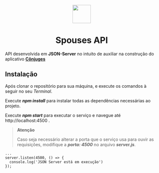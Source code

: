 <p align="center">
  <img src="https://user-images.githubusercontent.com/44936493/93939580-5faa1c80-fd01-11ea-9f75-20c5b3fba3a8.png" width="60" height="60"/>
  <h1 align="center">Spouses API</h1>
</p>

API desenvolvida em **JSON-Server** no intuito de auxiliar na construção do aplicativo [**Cônjuges**](http://example.com)

## Instalação
Após clonar o repositório para sua máquina, e execute os comandos à seguir no seu _Terminal_.

Execute **_npm install_** para instalar todas as dependências necessárias ao projeto.

Execute **_npm start_** para executar o serviço e navegue até http://localhost:4500 .

> **Atenção**
>
> Caso seja necessário alterar a porta que o serviço usa para ouvir as requisições, modifique a **_porta: 4500_** no arquivo **_server.js_**.

```code
...
server.listen(4500, () => {
  console.log('JSON Server está em execução')
});
```
